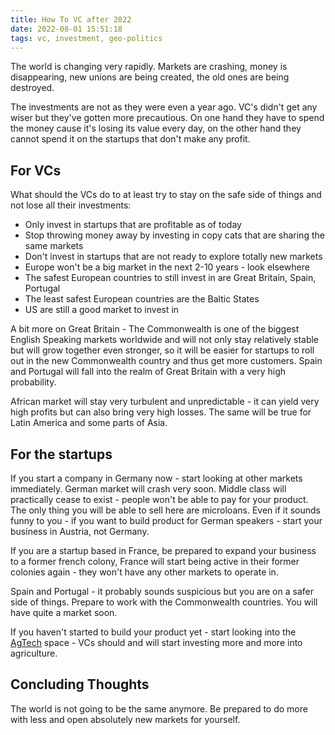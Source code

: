 ```yaml
---
title: How To VC after 2022
date: 2022-08-01 15:51:18
tags: vc, investment, geo-politics
---
```


The world is changing very rapidly. Markets are crashing, money is disappearing, new unions are being created, the old ones are being destroyed.

The investments are not as they were even a year ago. VC's didn't get any wiser but they've gotten more precautious. On one hand they have to spend the money cause it's losing its value every day, on the other hand they cannot spend it on the startups that don't make any profit.

<!-- more -->

## For VCs
What should the VCs do to at least try to stay on the safe side of things and not lose all their investments:
- Only invest in startups that are profitable as of today
- Stop throwing money away by investing in copy cats that are sharing the same markets
- Don't invest in startups that are not ready to explore totally new markets
- Europe won't be a big market in the next 2-10 years - look elsewhere
- The safest European countries to still invest in are Great Britain, Spain, Portugal
- The least safest European countries are the Baltic States
- US are still a good market to invest in


A bit more on Great Britain - The Commonwealth is one of the biggest English Speaking markets worldwide and will not only stay relatively stable but will grow together even stronger, so it will be easier for startups to roll out in the new Commonwealth country and thus get more customers. Spain and Portugal will fall into the realm of Great Britain with a very high probability.

African market will stay very turbulent and unpredictable - it can yield very high profits but can also bring very high losses. The same will be true for Latin America and some parts of Asia.

## For the startups
If you start a company in Germany now - start looking at other markets immediately. German market will crash very soon. Middle class will practically cease to exist - people won't be able to pay for your product. The only thing you will be able to sell here are microloans. Even if it sounds funny to you - if you want to build product for German speakers - start your business in Austria, not Germany.

If you are a startup based in France, be prepared to expand your business to a former french colony, France will start being active in their former colonies again - they won't have any other markets to operate in.

Spain and Portugal - it probably sounds suspicious but you are on a safer side of things. Prepare to work with the Commonwealth countries. You will have quite a market soon.

If you haven't started to build your product yet - start looking into the [AgTech](https://en.wikipedia.org/wiki/Agricultural_technology) space - VCs should and will start investing more and more into agriculture.

## Concluding Thoughts
The world is not going to be the same anymore. Be prepared to do more with less and open absolutely new markets for yourself.

